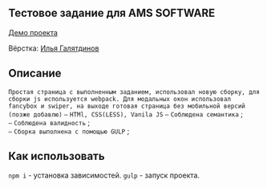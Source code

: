 ## Тестовое задание для AMS SOFTWARE

[Демо проекта](https://nivaiz.github.io/AMS-Software/build/index.html)

Вёрстка: [Илья Галятдинов](https://github.com/NivaiZ/)

## Описание

`Простая страница с выполненным заданием, использовал новую сборку, для сборки js используется webpack. Для модальных окон использовал fancybox и swiper, на выходе готовая страница без мобильной версий (позже добавлю)`
`—` `HTMl, CSS(LESS), Vanila JS`
`—` `Соблюдена семантика` ;<br>
`—` `Соблюдена валидность` ;<br>
`—` `Сборка выполнена с помощью GULP` ;<br>

## Как использовать

`npm i` - установка зависимостей.
`gulp` - запуск проекта.
